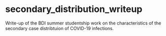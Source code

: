 # secondary_distribution_writeup
Write-up of the BDI summer studentship work on the characteristics of the secondary case distribtuion of COVID-19 infections. 
